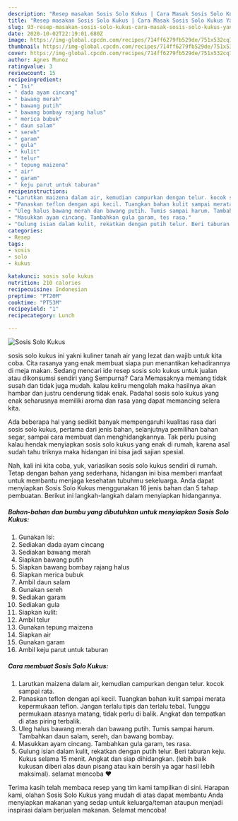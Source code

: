 ```yaml
---
description: "Resep masakan Sosis Solo Kukus | Cara Masak Sosis Solo Kukus Yang Enak Dan Lezat"
title: "Resep masakan Sosis Solo Kukus | Cara Masak Sosis Solo Kukus Yang Enak Dan Lezat"
slug: 93-resep-masakan-sosis-solo-kukus-cara-masak-sosis-solo-kukus-yang-enak-dan-lezat
date: 2020-10-02T22:19:01.680Z
image: https://img-global.cpcdn.com/recipes/714ff6279fb529de/751x532cq70/sosis-solo-kukus-foto-resep-utama.jpg
thumbnail: https://img-global.cpcdn.com/recipes/714ff6279fb529de/751x532cq70/sosis-solo-kukus-foto-resep-utama.jpg
cover: https://img-global.cpcdn.com/recipes/714ff6279fb529de/751x532cq70/sosis-solo-kukus-foto-resep-utama.jpg
author: Agnes Munoz
ratingvalue: 3
reviewcount: 15
recipeingredient:
- " Isi"
- " dada ayam cincang"
- " bawang merah"
- " bawang putih"
- " bawang bombay rajang halus"
- " merica bubuk"
- " daun salam"
- " sereh"
- " garam"
- " gula"
- " kulit"
- " telur"
- " tepung maizena"
- " air"
- " garam"
- " keju parut untuk taburan"
recipeinstructions:
- "Larutkan maizena dalam air, kemudian campurkan dengan telur. kocok sampai rata."
- "Panaskan teflon dengan api kecil. Tuangkan bahan kulit sampai merata kepermukaan teflon. Jangan terlalu tipis dan terlalu tebal. Tunggu permukaan atasnya matang, tidak perlu di balik. Angkat dan tempatkan di atas piring terbalik."
- "Uleg halus bawang merah dan bawang putih. Tumis sampai harum. Tambahkan daun salam, sereh, dan bawang bombay."
- "Masukkan ayam cincang. Tambahkan gula garam, tes rasa."
- "Gulung isian dalam kulit, rekatkan dengan putih telur. Beri taburan keju. Kukus selama 15 menit. Angkat dan siap dihidangkan. (lebih baik kukusan diberi alas daun pisang atau kain bersih ya agar hasil lebih maksimal). selamat mencoba ❤️"
categories:
- Resep
tags:
- sosis
- solo
- kukus

katakunci: sosis solo kukus 
nutrition: 210 calories
recipecuisine: Indonesian
preptime: "PT20M"
cooktime: "PT53M"
recipeyield: "1"
recipecategory: Lunch

---
```



![Sosis Solo Kukus](https://img-global.cpcdn.com/recipes/714ff6279fb529de/751x532cq70/sosis-solo-kukus-foto-resep-utama.jpg)


sosis solo kukus ini yakni kuliner tanah air yang lezat dan wajib untuk kita coba. Cita rasanya yang enak membuat siapa pun menantikan kehadirannya di meja makan.
Sedang mencari ide resep sosis solo kukus untuk jualan atau dikonsumsi sendiri yang Sempurna? Cara Memasaknya memang tidak susah dan tidak juga mudah. kalau keliru mengolah maka hasilnya akan hambar dan justru cenderung tidak enak. Padahal sosis solo kukus yang enak seharusnya memiliki aroma dan rasa yang dapat memancing selera kita.

Ada beberapa hal yang sedikit banyak mempengaruhi kualitas rasa dari sosis solo kukus, pertama dari jenis bahan, selanjutnya pemilihan bahan segar, sampai cara membuat dan menghidangkannya. Tak perlu pusing kalau hendak menyiapkan sosis solo kukus yang enak di rumah, karena asal sudah tahu triknya maka hidangan ini bisa jadi sajian spesial.




Nah, kali ini kita coba, yuk, variasikan sosis solo kukus sendiri di rumah. Tetap dengan bahan yang sederhana, hidangan ini bisa memberi manfaat untuk membantu menjaga kesehatan tubuhmu sekeluarga. Anda dapat menyiapkan Sosis Solo Kukus menggunakan 16 jenis bahan dan 5 tahap pembuatan. Berikut ini langkah-langkah dalam menyiapkan hidangannya.

<!--inarticleads1-->

##### Bahan-bahan dan bumbu yang dibutuhkan untuk menyiapkan Sosis Solo Kukus:

1. Gunakan  Isi:
1. Sediakan  dada ayam cincang
1. Sediakan  bawang merah
1. Siapkan  bawang putih
1. Siapkan  bawang bombay rajang halus
1. Siapkan  merica bubuk
1. Ambil  daun salam
1. Gunakan  sereh
1. Sediakan  garam
1. Sediakan  gula
1. Siapkan  kulit:
1. Ambil  telur
1. Gunakan  tepung maizena
1. Siapkan  air
1. Gunakan  garam
1. Ambil  keju parut untuk taburan




<!--inarticleads2-->

##### Cara membuat Sosis Solo Kukus:

1. Larutkan maizena dalam air, kemudian campurkan dengan telur. kocok sampai rata.
1. Panaskan teflon dengan api kecil. Tuangkan bahan kulit sampai merata kepermukaan teflon. Jangan terlalu tipis dan terlalu tebal. Tunggu permukaan atasnya matang, tidak perlu di balik. Angkat dan tempatkan di atas piring terbalik.
1. Uleg halus bawang merah dan bawang putih. Tumis sampai harum. Tambahkan daun salam, sereh, dan bawang bombay.
1. Masukkan ayam cincang. Tambahkan gula garam, tes rasa.
1. Gulung isian dalam kulit, rekatkan dengan putih telur. Beri taburan keju. Kukus selama 15 menit. Angkat dan siap dihidangkan. (lebih baik kukusan diberi alas daun pisang atau kain bersih ya agar hasil lebih maksimal). selamat mencoba ❤️




Terima kasih telah membaca resep yang tim kami tampilkan di sini. Harapan kami, olahan Sosis Solo Kukus yang mudah di atas dapat membantu Anda menyiapkan makanan yang sedap untuk keluarga/teman ataupun menjadi inspirasi dalam berjualan makanan. Selamat mencoba!
